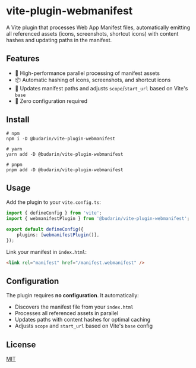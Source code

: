 # vite-plugin-webmanifest

A Vite plugin that processes Web App Manifest files, automatically emitting all referenced assets (icons, screenshots, shortcut icons) with content hashes and updating paths in the manifest.

## Features

- 🚀 High-performance parallel processing of manifest assets
- 📦 Automatic hashing of icons, screenshots, and shortcut icons
- 🔄 Updates manifest paths and adjusts `scope`/`start_url` based on Vite's `base`
- 🔌 Zero configuration required

## Install

```shell
# npm
npm i -D @budarin/vite-plugin-webmanifest

# yarn
yarn add -D @budarin/vite-plugin-webmanifest

# pnpm
pnpm add -D @budarin/vite-plugin-webmanifest
```

## Usage

Add the plugin to your `vite.config.ts`:

```ts
import { defineConfig } from 'vite';
import { webmanifestPlugin } from '@budarin/vite-plugin-webmanifest';

export default defineConfig({
    plugins: [webmanifestPlugin()],
});
```

Link your manifest in `index.html`:

```html
<link rel="manifest" href="/manifest.webmanifest" />
```

## Configuration

The plugin requires **no configuration**. It automatically:

- Discovers the manifest file from your `index.html`
- Processes all referenced assets in parallel
- Updates paths with content hashes for optimal caching
- Adjusts `scope` and `start_url` based on Vite's `base` config

## License

[MIT](/LICENSE)

